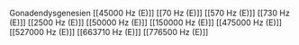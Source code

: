 Gonadendysgenesien
[[45000 Hz (E)]]
[[70 Hz (E)]]
[[570 Hz (E)]]
[[730 Hz (E)]]
[[2500 Hz (E)]]
[[50000 Hz (E)]]
[[150000 Hz (E)]]
[[475000 Hz (E)]]
[[527000 Hz (E)]]
[[663710 Hz (E)]]
[[776500 Hz (E)]]